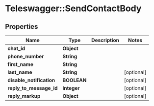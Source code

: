 # Teleswagger::SendContactBody

## Properties
Name | Type | Description | Notes
------------ | ------------- | ------------- | -------------
**chat_id** | **Object** |  | 
**phone_number** | **String** |  | 
**first_name** | **String** |  | 
**last_name** | **String** |  | [optional] 
**disable_notification** | **BOOLEAN** |  | [optional] 
**reply_to_message_id** | **Integer** |  | [optional] 
**reply_markup** | **Object** |  | [optional] 


